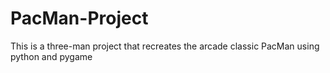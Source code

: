 # PacMan-Project
This is a three-man project that recreates the arcade classic PacMan using python and pygame
